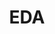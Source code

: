 ---
layout: category
taxonomy: EDA
entries_layout: grid
title: EDA
excerpt: "Artículos que nos explican como utilizar una arquitectura basada en eventos (EDA) para poder conectar los servicios de forma asíncrona."
image:
  path: /images/covers/eventos.webp
  thumbnail: /images/covers/eventos.webp
  caption: Fotografía de [FreePik](https://www.freepik.es/autor/freepik)
search: false
---